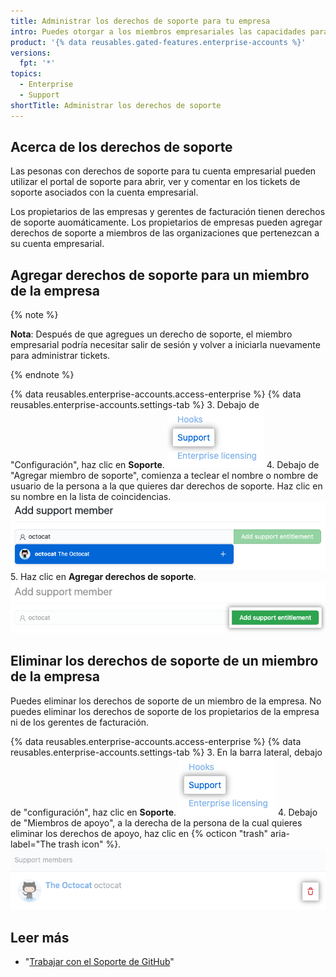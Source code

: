 ```yaml
---
title: Administrar los derechos de soporte para tu empresa
intro: Puedes otorgar a los miembros empresariales las capacidades para administrar los tickets de soporte para tu cuenta empresarial.
product: '{% data reusables.gated-features.enterprise-accounts %}'
versions:
  fpt: '*'
topics:
  - Enterprise
  - Support
shortTitle: Administrar los derechos de soporte
---
```


## Acerca de los derechos de soporte

Las pesonas con derechos de soporte para tu cuenta empresarial pueden utilizar el portal de soporte para abrir, ver y comentar en los tickets de soporte asociados con la cuenta empresarial.

Los propietarios de las empresas y gerentes de facturación tienen derechos de soporte auomáticamente. Los propietarios de empresas pueden agregar derechos de soporte a miembros de las organizaciones que pertenezcan a su cuenta empresarial.

## Agregar derechos de soporte para un miembro de la empresa

{% note %}

**Nota**: Después de que agregues un derecho de soporte, el miembro empresarial podría necesitar salir de sesión y volver a iniciarla nuevamente para administrar tickets.

{% endnote %}

{% data reusables.enterprise-accounts.access-enterprise %}
{% data reusables.enterprise-accounts.settings-tab %}
3. Debajo de "Configuración", haz clic en **Soporte**. ![Elemento de menú de soporte](/assets/images/help/enterprises/settings-support.png)
4. Debajo de "Agregar miembro de soporte", comienza a teclear el nombre o nombre de usuario de la persona a la que quieres dar derechos de soporte. Haz clic en su nombre en la lista de coincidencias. ![Agregar una búsqueda de derechos de soporte](/assets/images/help/enterprises/settings-support-entitlement-search.png)
5. Haz clic en **Agregar derechos de soporte**. ![Agregar un botón de derechos de soporte](/assets/images/help/enterprises/settings-support-add-entitlement.png)

## Eliminar los derechos de soporte de un miembro de la empresa

Puedes eliminar los derechos de soporte de un miembro de la empresa. No puedes eliminar los derechos de soporte de los propietarios de la empresa ni de los gerentes de facturación.

{% data reusables.enterprise-accounts.access-enterprise %}
{% data reusables.enterprise-accounts.settings-tab %}
3. En la barra lateral, debajo de "configuración", haz clic en **Soporte**. ![Elemento de menú de soporte](/assets/images/help/enterprises/settings-support.png)
4. Debajo de "Miembros de apoyo", a la derecha de la persona de la cual quieres eliminar los derechos de apoyo, haz clic en {% octicon "trash" aria-label="The trash icon" %}. ![Eliminar los derechos de soporte](/assets/images/help/enterprises/settings-support-remove-entitlement.png)

## Leer más

- "[Trabajar con el Soporte de GitHub](/github/working-with-github-support)"

